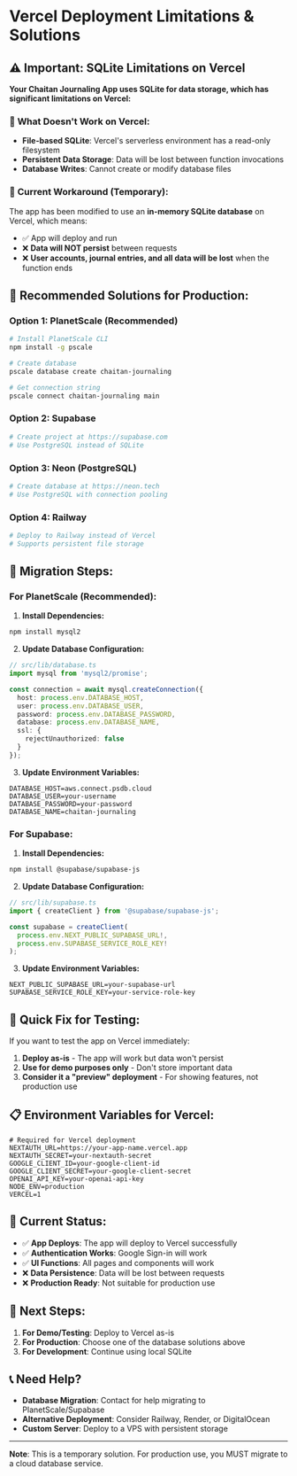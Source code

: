 # Vercel Deployment Limitations & Solutions

## ⚠️ Important: SQLite Limitations on Vercel

**Your Chaitan Journaling App uses SQLite for data storage, which has significant limitations on Vercel:**

### 🚫 **What Doesn't Work on Vercel:**
- **File-based SQLite**: Vercel's serverless environment has a read-only filesystem
- **Persistent Data Storage**: Data will be lost between function invocations
- **Database Writes**: Cannot create or modify database files

### 🔧 **Current Workaround (Temporary):**
The app has been modified to use an **in-memory SQLite database** on Vercel, which means:
- ✅ App will deploy and run
- ❌ **Data will NOT persist** between requests
- ❌ **User accounts, journal entries, and all data will be lost** when the function ends

## 🚀 **Recommended Solutions for Production:**

### **Option 1: PlanetScale (Recommended)**
```bash
# Install PlanetScale CLI
npm install -g pscale

# Create database
pscale database create chaitan-journaling

# Get connection string
pscale connect chaitan-journaling main
```

### **Option 2: Supabase**
```bash
# Create project at https://supabase.com
# Use PostgreSQL instead of SQLite
```

### **Option 3: Neon (PostgreSQL)**
```bash
# Create database at https://neon.tech
# Use PostgreSQL with connection pooling
```

### **Option 4: Railway**
```bash
# Deploy to Railway instead of Vercel
# Supports persistent file storage
```

## 🔄 **Migration Steps:**

### **For PlanetScale (Recommended):**

1. **Install Dependencies:**
```bash
npm install mysql2
```

2. **Update Database Configuration:**
```typescript
// src/lib/database.ts
import mysql from 'mysql2/promise';

const connection = await mysql.createConnection({
  host: process.env.DATABASE_HOST,
  user: process.env.DATABASE_USER,
  password: process.env.DATABASE_PASSWORD,
  database: process.env.DATABASE_NAME,
  ssl: {
    rejectUnauthorized: false
  }
});
```

3. **Update Environment Variables:**
```env
DATABASE_HOST=aws.connect.psdb.cloud
DATABASE_USER=your-username
DATABASE_PASSWORD=your-password
DATABASE_NAME=chaitan-journaling
```

### **For Supabase:**

1. **Install Dependencies:**
```bash
npm install @supabase/supabase-js
```

2. **Update Database Configuration:**
```typescript
// src/lib/supabase.ts
import { createClient } from '@supabase/supabase-js';

const supabase = createClient(
  process.env.NEXT_PUBLIC_SUPABASE_URL!,
  process.env.SUPABASE_SERVICE_ROLE_KEY!
);
```

3. **Update Environment Variables:**
```env
NEXT_PUBLIC_SUPABASE_URL=your-supabase-url
SUPABASE_SERVICE_ROLE_KEY=your-service-role-key
```

## 🎯 **Quick Fix for Testing:**

If you want to test the app on Vercel immediately:

1. **Deploy as-is** - The app will work but data won't persist
2. **Use for demo purposes only** - Don't store important data
3. **Consider it a "preview" deployment** - For showing features, not production use

## 📋 **Environment Variables for Vercel:**

```env
# Required for Vercel deployment
NEXTAUTH_URL=https://your-app-name.vercel.app
NEXTAUTH_SECRET=your-nextauth-secret
GOOGLE_CLIENT_ID=your-google-client-id
GOOGLE_CLIENT_SECRET=your-google-client-secret
OPENAI_API_KEY=your-openai-api-key
NODE_ENV=production
VERCEL=1
```

## 🚨 **Current Status:**

- ✅ **App Deploys**: The app will deploy to Vercel successfully
- ✅ **Authentication Works**: Google Sign-in will work
- ✅ **UI Functions**: All pages and components will work
- ❌ **Data Persistence**: Data will be lost between requests
- ❌ **Production Ready**: Not suitable for production use

## 🔮 **Next Steps:**

1. **For Demo/Testing**: Deploy to Vercel as-is
2. **For Production**: Choose one of the database solutions above
3. **For Development**: Continue using local SQLite

## 📞 **Need Help?**

- **Database Migration**: Contact for help migrating to PlanetScale/Supabase
- **Alternative Deployment**: Consider Railway, Render, or DigitalOcean
- **Custom Server**: Deploy to a VPS with persistent storage

---

**Note**: This is a temporary solution. For production use, you MUST migrate to a cloud database service. 